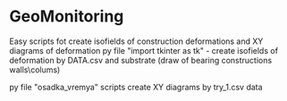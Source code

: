 # GeoMonitoring
Easy scripts fot create isofields of construction deformations and XY diagrams of deformation
py file "import tkinter as tk" - create isofields of deformation by DATA.csv and substrate (draw of bearing constructions walls\colums)

py file "osadka_vremya" scripts create XY diagrams by try_1.csv data
